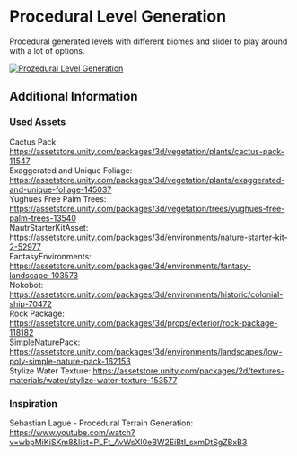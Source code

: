 # Procedural Level Generation
Procedural generated levels with different biomes and slider to play around with a lot of options.

[![Prozedural Level Generation](https://img.youtube.com/vi/uYVbEp9gIgY/0.jpg)](https://www.youtube.com/watch?v=uYVbEp9gIgY)

## Additional Information

### Used Assets  
Cactus Pack: https://assetstore.unity.com/packages/3d/vegetation/plants/cactus-pack-11547  
Exaggerated and Unique Foliage: https://assetstore.unity.com/packages/3d/vegetation/plants/exaggerated-and-unique-foliage-145037  
Yughues Free Palm Trees: https://assetstore.unity.com/packages/3d/vegetation/trees/yughues-free-palm-trees-13540  
NautrStarterKitAsset: https://assetstore.unity.com/packages/3d/environments/nature-starter-kit-2-52977  
FantasyEnvironments: https://assetstore.unity.com/packages/3d/environments/fantasy-landscape-103573  
Nokobot: https://assetstore.unity.com/packages/3d/environments/historic/colonial-ship-70472  
Rock Package: https://assetstore.unity.com/packages/3d/props/exterior/rock-package-118182  
SimpleNaturePack: https://assetstore.unity.com/packages/3d/environments/landscapes/low-poly-simple-nature-pack-162153  
Stylize Water Texture: https://assetstore.unity.com/packages/2d/textures-materials/water/stylize-water-texture-153577  

### Inspiration  
Sebastian Lague - Procedural Terrain Generation: https://www.youtube.com/watch?v=wbpMiKiSKm8&list=PLFt_AvWsXl0eBW2EiBtl_sxmDtSgZBxB3
